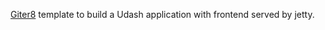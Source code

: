 [Giter8](http://www.foundweekends.org/giter8/) template to build a Udash application with frontend served by jetty.
